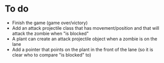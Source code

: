 # To do

* Finish the game (game over/victory)
* Add an attack projectile class that has movement/position and that will attack the zombie when "is blocked"
* A plant can create an attack projectile object when a zombie is on the lane
* Add a pointer that points on the plant in the front of
the lane (so it is clear who to compare "is blocked" to)

